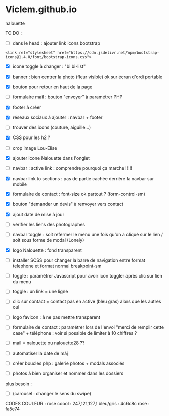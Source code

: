 # Viclem.github.io
nalouette


TO DO :
- [ ] dans le head : ajouter link icons bootstrap
```
<link rel="stylesheet" href="https://cdn.jsdelivr.net/npm/bootstrap-icons@1.4.0/font/bootstrap-icons.css">
```
- [x] icone toggle à changer : "bi bi-list"
- [x] banner : bien centrer la photo (fleur visible)  ok sur écran d'ordi portable
- [x] bouton pour retour en haut de la page
- [ ] formulaire mail : bouton "envoyer" à paramétrer PHP
- [x] footer à créer
- [x] réseaux sociaux à ajouter : navbar + footer
- [ ] trouver des icons (couture, aiguille...)
- [x] CSS pour les h2 ?
- [ ] crop image Lou-Elise
- [x] ajouter icone Nalouette dans l'onglet
- [ ] navbar : active link : comprendre pourquoi ça marche !!!!!
- [x] navbar link to sections : pas de partie cachée derrière la navbar sur mobile
- [x] formulaire de contact : font-size ok partout ? (form-control-sm)
- [x] bouton "demander un devis" à renvoyer vers contact
- [x] ajout date de mise à jour
- [ ] vérifier les liens des photographes
- [ ] navbar toggle : soit refermer le menu une fois qu'on a cliqué sur le lien / soit sous forme de modal (Lonely)
- [x] logo Nalouette : fond transparent
- [ ] installer SCSS pour changer la barre de navigation entre format telephone et format normal breakpoint-sm
- [ ] toggle : paramétrer Javascript pour avoir icon toggler après clic sur lien du menu
- [ ] toggle : un link = une ligne
- [ ] clic sur contact = contact pas en active (bleu gras) alors que les autres oui
- [ ] logo favicon : à ne pas mettre transparent
- [ ] formulaire de contact : paramétrer lors de l'envoi "merci de remplir cette case" + téléphone : voir si possible de limiter à 10 chiffres ?
- [ ] mail = nalouette ou nalouette28 ??
- [ ] automatiser la date de màj
- [ ] créer boucles php : galerie photos + modals associés
- [ ] photos à bien organiser et nommer dans les dossiers


plus besoin :
- [ ] (carousel : changer le sens du swipe)


CODES COULEUR :
rose coool : 247,121,127,1
bleu/gris : 4c6c8c
rose : fa5e74
